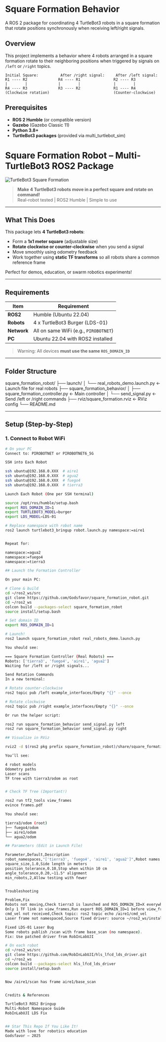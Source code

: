 # Square Formation Behavior

A ROS 2 package for coordinating 4 TurtleBot3 robots in a square formation that rotate positions synchronously when receiving left/right signals.

## Overview

This project implements a behavior where 4 robots arranged in a square formation rotate to their neighboring positions when triggered by signals on `/left` or `/right` topics.

```
Initial Square:          After /right signal:     After /left signal:
R1 ---- R2              R4 ---- R1               R2 ---- R3
|        |              |        |               |        |
R4 ---- R3              R3 ---- R2               R1 ---- R4
(Clockwise rotation)                             (Counter-clockwise)
```

## Prerequisites

- **ROS 2 Humble** (or compatible version)
- **Gazebo** (Gazebo Classic 11)
- **Python 3.8+**
- **TurtleBot3 packages** (provided via multi_turtlebot_sim)

# Square Formation Robot – Multi-TurtleBot3 ROS2 Package

![TurtleBot3 Square Formation](https://raw.githubusercontent.com/Godsfavor/square_formation_robot/main/docs/square_formation_demo.gif)

> **Make 4 TurtleBot3 robots move in a perfect square and rotate on command!**  
> Real-robot tested | ROS2 Humble | Simple to use

---

## What This Does

This package lets **4 TurtleBot3 robots**:
- Form a **1x1 meter square** (adjustable size)
- **Rotate clockwise or counter-clockwise** when you send a signal
- Move smoothly using odometry feedback
- Work together using **static TF transforms** so all robots share a common reference frame

Perfect for demos, education, or swarm robotics experiments!

---

## Requirements

| Item | Requirement |
|------|-------------|
| **ROS2** | Humble (Ubuntu 22.04) |
| **Robots** | 4 x TurtleBot3 Burger (LDS-01) |
| **Network** | All on same WiFi (e.g., `PIROBOTNET`) |
| **PC** | Ubuntu 22.04 with ROS2 installed |

> Warning: All devices **must use the same `ROS_DOMAIN_ID`**

---

## Folder Structure

square_formation_robot/
├── launch/
│   └── real_robots_demo.launch.py     ← Launch file for real robots
├── square_formation_behavior/
│   ├── square_formation_controller.py ← Main controller
│   └── send_signal.py                 ← Send /left or /right commands
├── rviz/square_formation.rviz         ← RViz config
└── README.md



---

## Setup (Step-by-Step)

### 1. **Connect to Robot WiFi**
```bash
# On your PC
Connect to: PIROBOTNET or PIROBOTNET6_5G

SSH into Each Robot

ssh ubuntu@192.168.0.XXX  # aire1
ssh ubuntu@192.168.0.XXX  # agua2
ssh ubuntu@192.168.0.XXX  # fuego4
ssh ubuntu@192.168.0.XXX  # tierra3 

Launch Each Robot (One per SSH terminal)

source /opt/ros/humble/setup.bash
export ROS_DOMAIN_ID=1
export TURTLEBOT3_MODEL=burger
export LDS_MODEL=LDS-01

# Replace namespace with robot name
ros2 launch turtlebot3_bringup robot.launch.py namespace:=aire1


Repeat for:

namespace:=agua2
namespace:=fuego4
namespace:=tierra3

## Launch the Formation Controller

On your main PC:

# Clone & build
cd ~/ros2_ws/src
git clone https://github.com/Godsfavor/square_formation_robot.git
cd ~/ros2_ws
colcon build --packages-select square_formation_robot
source install/setup.bash

# Set domain ID
export ROS_DOMAIN_ID=1

# Launch!
ros2 launch square_formation_robot real_robots_demo.launch.py

You should see:

=== Square Formation Controller (Real Robots) ===
Robots: ['tierra3', 'fuego4', 'aire1', 'agua2']
Waiting for /left or /right signals...

Send Rotation Commands
In a new terminal:

# Rotate counter-clockwise
ros2 topic pub /left example_interfaces/Empty "{}" --once

# Rotate clockwise
ros2 topic pub /right example_interfaces/Empty "{}" --once

Or run the helper script:

ros2 run square_formation_behavior send_signal.py left
ros2 run square_formation_behavior send_signal.py right

## Visualize in RViz

rviz2 -d $(ros2 pkg prefix square_formation_robot)/share/square_formation_robot/rviz/square_formation.rviz

You’ll see:

4 robot models
Odometry paths
Laser scans
TF tree with tierra3/odom as root


# Check TF Tree (Important!)

ros2 run tf2_tools view_frames
evince frames.pdf

You should see:

tierra3/odom (root)
├── fuego4/odom
├── aire1/odom
└── agua2/odom

## Parameters (Edit in Launch File)

Parameter,Default,Description
robot_namespaces,"['tierra3', 'fuego4', 'aire1', 'agua2']",Robot names
square_size,1.0,Side length in meters
position_tolerance,0.10,Stop when within 10 cm
angle_tolerance,0.20,~11.5° alignment
min_robots,2,Allow testing with fewer


Troubleshooting

Problem,Fix
Robots not moving,Check tierra3 is launched and ROS_DOMAIN_ID=X everywhere
Only 1 TF link in view_frames,Run export ROS_DOMAIN_ID=1 before view_frames
cmd_vel not received,Check topic: ros2 topic echo /aire1/cmd_vel
Laser frame not namespaced,Source fixed driver: source ~/ros2_ws/install/setup.bash

Fixed LDS-01 Laser Bug
Some robots publish /scan with frame base_scan (no namespace).
Fix: Use patched driver from RobInLabUJI

# On each robot
cd ~/ros2_ws/src
git clone https://github.com/RobInLabUJI/hls_lfcd_lds_driver.git
cd ~/ros2_ws
colcon build --packages-select hls_lfcd_lds_driver
source install/setup.bash


Now /aire1/scan has frame aire1/base_scan


Credits & References

TurtleBot3 ROS2 Bringup
Multi-Robot Namespace Guide
RobInLabUJI LDS Fix


## Star This Repo If You Like It!
Made with love for robotics education
Godsfavor – 2025


